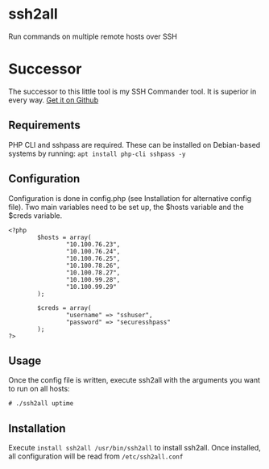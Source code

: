# ssh2all
Run commands on multiple remote hosts over SSH

# Successor
The successor to this little tool is my SSH Commander tool. It is superior in every way. [Get it on Github](https://github.com/AthenaNetworks/ssh_commander)

## Requirements
PHP CLI and sshpass are required. These can be installed on Debian-based systems by running:
```apt install php-cli sshpass -y```

## Configuration
Configuration is done in config.php (see Installation for alternative config file). Two main variables need to be set up, the $hosts variable and the $creds variable.
```
<?php
        $hosts = array(
                "10.100.76.23",
                "10.100.76.24",
                "10.100.76.25",
                "10.100.78.26",
                "10.100.78.27",
                "10.100.99.28",
                "10.100.99.29"
        );

        $creds = array(
                "username" => "sshuser",
                "password" => "securesshpass"
        );
?>
```
## Usage
Once the config file is written, execute ssh2all with the arguments you want to run on all hosts:
```
# ./ssh2all uptime
```
## Installation
Execute ```install ssh2all /usr/bin/ssh2all``` to install ssh2all. Once installed, all configuration will be read from ```/etc/ssh2all.conf```
